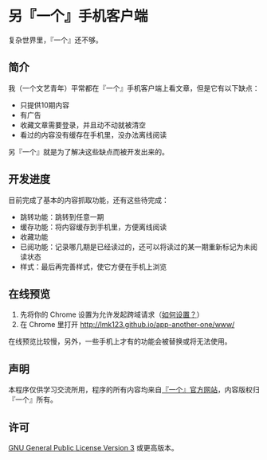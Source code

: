 # 另『一个』手机客户端
复杂世界里，『一个』还不够。

## 简介
我（一个文艺青年）平常都在『一个』手机客户端上看文章，但是它有以下缺点：

 + 只提供10期内容
 + 有广告
 + 收藏文章需要登录，并且动不动就被清空
 + 看过的内容没有缓存在手机里，没办法离线阅读

另『一个』就是为了解决这些缺点而被开发出来的。

## 开发进度
目前完成了基本的内容抓取功能，还有这些待完成：

 + 跳转功能：跳转到任意一期
 + 缓存功能：将内容缓存到手机里，方便离线阅读
 + 收藏功能
 + 已阅功能：记录哪几期是已经读过的，还可以将读过的某一期重新标记为未阅读状态
 + 样式：最后再完善样式，使它方便在手机上浏览
 
## 在线预览

 1. 先将你的 Chrome 设置为允许发起跨域请求（[如何设置？](https://www.baidu.com/s?wd=chrome+跨域)）
 2. 在 Chrome 里打开 http://lmk123.github.io/app-another-one/www/
 
在线预览比较慢，另外，一些手机上才有的功能会被替换或将无法使用。
 
## 声明
 本程序仅供学习交流所用，程序的所有内容均来自[『一个』官方网站](http://www.wufazhuce.com/one/)，内容版权归『一个』所有。
 
## 许可
 [GNU General Public License Version 3](https://www.gnu.org/licenses/gpl.html) 或更高版本。
 
